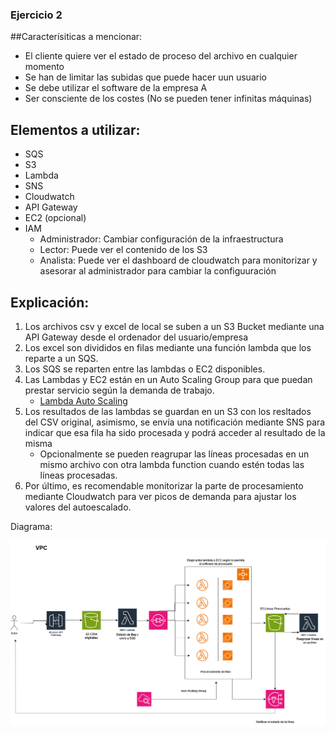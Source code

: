 ### Ejercicio 2


##Caracterísiticas a mencionar:
* El cliente quiere ver el estado de proceso del archivo en cualquier momento
* Se han de limitar las subidas que puede hacer uun usuario
* Se debe utilizar el software de la empresa A 
* Ser consciente de los costes (No se pueden tener infinitas máquinas)

## Elementos a utilizar: 
 
* SQS
* S3
* Lambda
* SNS
* Cloudwatch
* API Gateway
* EC2 (opcional)
* IAM 
  * Administrador: Cambiar configuración de la infraestructura
  * Lector: Puede ver el contenido de los S3
  * Analista: Puede ver el dashboard de cloudwatch para monitorizar y asesorar al administrador para cambiar la configuuración


## Explicación: 

1. Los archivos csv y excel de local se suben a un S3 Bucket mediante una API Gateway desde el ordenador del usuario/empresa
2. Los excel son divididos en filas mediante una función lambda que los reparte a un SQS.
3. Los SQS se reparten entre las lambdas o EC2 disponibles.
4. Las Lambdas y EC2 están en un Auto Scaling Group para que puedan prestar servicio según la demanda de trabajo. 
   * [Lambda Auto Scaling](https://aws.amazon.com/es/blogs/compute/understanding-how-aws-lambda-scales-when-subscribed-to-amazon-sqs-queues/)
5. Los resultados de las lambdas se guardan en un S3 con los resltados del CSV original, asimismo, se envía una notificación mediante SNS para indicar que esa fila ha sido procesada y podrá acceder al resultado de la misma
   * Opcionalmente se pueden reagrupar las líneas procesadas en un mismo archivo con otra lambda function cuando estén todas las líneas procesadas. 
6. Por último, es recomendable monitorizar la parte de procesamiento mediante Cloudwatch para ver picos de demanda para ajustar los valores del autoescalado.


Diagrama:


![Texto alternativo](./diagram.png)
